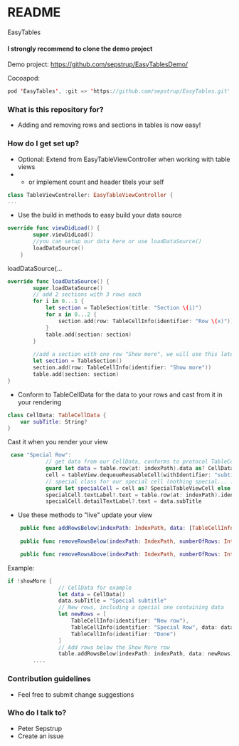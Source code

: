 # README #

EasyTables
#### I strongly recommend to clone the demo project
Demo project: https://github.com/sepstrup/EasyTablesDemo/


Cocoapod:
```swift
pod 'EasyTables', :git => 'https://github.com/sepstrup/EasyTables.git'
```
### What is this repository for? ###

* Adding and removing rows and sections in tables is now easy!

### How do I get set up? ###

* Optional: Extend from EasyTableViewController when working with table views
* - or implement count and header titels your self

```swift
class TableViewController: EasyTableViewController {
...
```

* Use the build in methods to easy build your data source

```swift
override func viewDidLoad() {
        super.viewDidLoad()
        //you can setup our data here or use loadDataSource()
        loadDataSource()
    }
```
loadDataSource(...
```swift
override func loadDataSource() {
        super.loadDataSource()
        // add 2 sections with 3 rows each
        for i in 0...1 {
            let section = TableSection(title: "Section \(i)")
            for x in 0...2 {
                section.add(row: TableCellInfo(identifier: "Row \(x)"))
            }
            table.add(section: section)
        }
        
        //add a section with one row "Show more", we will use this later
        let section = TableSection()
        section.add(row: TableCellInfo(identifier: "Show more"))
        table.add(section: section)
}
```
* Conform to TableCellData for the data to your rows and cast from it in your rendering
```swift
class CellData: TableCellData { 
    var subTitle: String?   
}
```
Cast it when you render your view
```swift
 case "Special Row":
            // get data from our CellData, conforms to protocol TableCellData
            guard let data = table.row(at: indexPath).data as? CellData else { break }
            cell = tableView.dequeueReusableCell(withIdentifier: "subtitle", for: indexPath)
            // special class for our special cell (nothing special... :-)
            guard let specialCell = cell as? SpecialTableViewCell else { break }
            specialCell.textLabel?.text = table.row(at: indexPath).identifier
            specialCell.detailTextLabel?.text = data.subTitle
```
* Use these methods to "live" update your view
```swift
    public func addRowsBelow(indexPath: IndexPath, data: [TableCellInfo])
    
    public func removeRowsBelow(indexPath: IndexPath, numberOfRows: Int) 

    public func removeRowsAbove(indexPath: IndexPath, numberOfRows: Int, includeSender: Bool = false)
```
Example:
```swift
if !showMore {
                // CellData for example
                let data = CellData()
                data.subTitle = "Special subtitle"
                // New rows, including a special one containing data
                let newRows = [
                    TableCellInfo(identifier: "New row"),
                    TableCellInfo(identifier: "Special Row", data: data),
                    TableCellInfo(identifier: "Done")
                ]
                // Add rows below the Show More row
                table.addRowsBelow(indexPath: indexPath, data: newRows)
        ....
```
### Contribution guidelines ###

* Feel free to submit change suggestions

### Who do I talk to? ###

* Peter Sepstrup
* Create an issue
